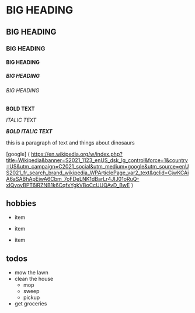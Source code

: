 # BIG HEADING

## BIG HEADING

### BIG HEADING

#### BIG HEADING

##### BIG HEADING

###### BIG HEADING

**BOLD TEXT**

_ITALIC TEXT_

**_BOLD ITALIC TEXT_**

this is a paragraph of text and things about dinosaurs

[google] ( https://en.wikipedia.org/w/index.php?title=Wikipedia&banner=S2021_1123_enUS_dsk_lg_control&force=1&country=US&utm_campaign=C2021_social&utm_medium=google&utm_source=enUS2021_fr_search_brand_wikipedia_WPArticlePage_var2_text&gclid=CjwKCAiA6aSABhApEiwA6Cbm_7oFDeLNK1dBarLr4JIJ01oRuQ-xIQyoyBPT6iRZNB1k6CqfxYgkVBoCcUUQAvD_BwE )

## hobbies

* item

* item

* item

## todos
- mow the lawn
- clean the house
    - mop
    - sweep
    - pickup
- get groceries
